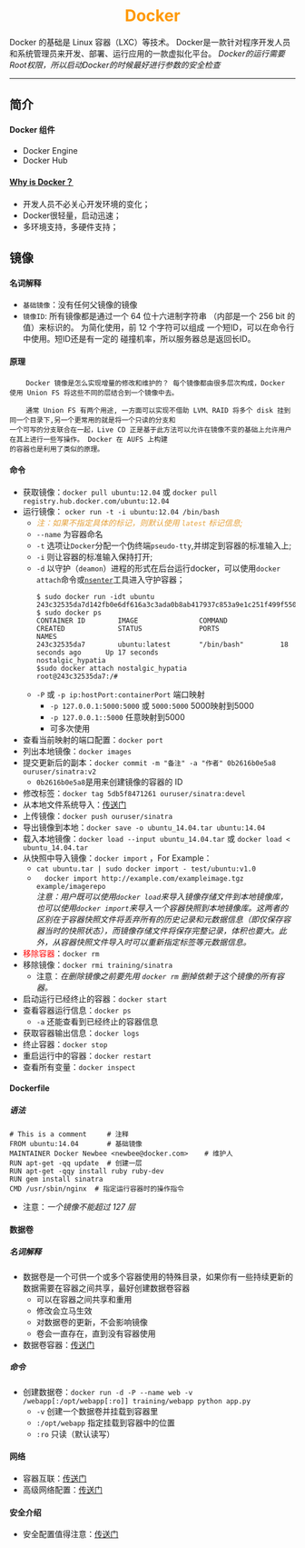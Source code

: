 # <div style="text-align:center;color:#FF9900">Docker</div>
Docker 的基础是 Linux 容器（LXC）等技术。
Docker是一款针对程序开发人员和系统管理员来开发、部署、运行应用的一款虚拟化平台。
*Docker的运行需要Root权限，所以启动Docker的时候最好进行参数的安全检查*
***
## 简介
#### Docker 组件
* Docker Engine
* Docker Hub
#### [Why is Docker？](http://www.dockerinfo.net/document "为什么选择Docker")
* 开发人员不必关心开发环境的变化；
* Docker很轻量，启动迅速；
* 多环境支持，多硬件支持；

## 镜像
#### 名词解释
* `基础镜像`：没有任何父镜像的镜像
* `镜像ID`: 所有镜像都是通过一个 64 位十六进制字符串 （内部是一个 256 bit 的值）来标识的。 为简化使用，前 12 个字符可以组成  一个短ID，可以在命令行中使用。短ID还是有一定的 碰撞机率，所以服务器总是返回长ID。
#### 原理
```
    Docker 镜像是怎么实现增量的修改和维护的？ 每个镜像都由很多层次构成，Docker 使用 Union FS 将这些不同的层结合到一个镜像中去。

    通常 Union FS 有两个用途, 一方面可以实现不借助 LVM、RAID 将多个 disk 挂到同一个目录下,另一个更常用的就是将一个只读的分支和  
一个可写的分支联合在一起，Live CD 正是基于此方法可以允许在镜像不变的基础上允许用户在其上进行一些写操作。 Docker 在 AUFS 上构建  
的容器也是利用了类似的原理。
```
#### 命令
* 获取镜像：`docker pull ubuntu:12.04` 或 `docker pull registry.hub.docker.com/ubuntu:12.04`
* 运行镜像： `ocker run -t -i ubuntu:12.04 /bin/bash`   
  * <font color="#E6A23C">*注：如果不指定具体的标记，则默认使用 `latest` 标记信息;*</font>
  * `--name`  为容器命名
  * `-t` 选项让`Docker`分配一个伪终端`pseudo-tty`,并绑定到容器的标准输入上;
  * `-i` 则让容器的标准输入保持打开;
  * `-d` 以守护（`deamon`）进程的形式在后台运行docker，可以使用`docker attach`命令或[`nsenter`](http://www.dockerinfo.net/docker%E5%AE%B9%E5%99%A8-2 "4.2 nsenter 命令")工具进入守护容器；
    ```
    $ sudo docker run -idt ubuntu
    243c32535da7d142fb0e6df616a3c3ada0b8ab417937c853a9e1c251f499f550
    $ sudo docker ps
    CONTAINER ID        IMAGE               COMMAND             CREATED             STATUS              PORTS               NAMES
    243c32535da7        ubuntu:latest       "/bin/bash"         18 seconds ago      Up 17 seconds                           nostalgic_hypatia
    $sudo docker attach nostalgic_hypatia
    root@243c32535da7:/#
    ```
  * `-P` 或 `-p ip:hostPort:containerPort` 端口映射
    * `-p 127.0.0.1:5000:5000` 或 `5000:5000`  5000映射到5000
    * `-p 127.0.0.1::5000`  任意映射到5000
    * 可多次使用
* 查看当前映射的端口配置：`docker port`
* 列出本地镜像：`docker images`
* 提交更新后的副本：`docker commit -m "备注" -a "作者" 0b2616b0e5a8 ouruser/sinatra:v2`
  * `0b2616b0e5a8`是用来创建镜像的容器的 ID
* 修改标签：`docker tag 5db5f8471261 ouruser/sinatra:devel`
* 从本地文件系统导入：[传送门](http://www.dockerinfo.net/image%E9%95%9C%E5%83%8F)
* 上传镜像：`docker push ouruser/sinatra`
* 导出镜像到本地：`docker save -o ubuntu_14.04.tar ubuntu:14.04`
* 载入本地镜像：`docker load --input ubuntu_14.04.tar` 或 `docker load < ubuntu_14.04.tar`
* 从快照中导入镜像：`docker import` ，For Example：
  * `cat ubuntu.tar | sudo docker import - test/ubuntu:v1.0`
  * `  docker import http://example.com/exampleimage.tgz example/imagerepo`  
  *注意：用户既可以使用`docker load`来导入镜像存储文件到本地镜像库，也可以使用`docker import`来导入一个容器快照到本地镜像库。这两者的区别在于容器快照文件将丢弃所有的历史记录和元数据信息（即仅保存容器当时的快照状态），而镜像存储文件将保存完整记录，体积也要大。此外，从容器快照文件导入时可以重新指定标签等元数据信息。*
* <font color="red">移除容器</font>：`docker rm`
* 移除镜像：`docker rmi training/sinatra`
  * 注意：*在删除镜像之前要先用 `docker rm` 删掉依赖于这个镜像的所有容器。*
* 启动运行已经终止的容器：`docker start`
* 查看容器运行信息：`docker ps`
  * `-a` 还能查看到已经终止的容器信息
* 获取容器输出信息：`docker logs`
* 终止容器：`docker stop`
* 重启运行中的容器：`docker restart`
* 查看所有变量：`docker inspect`

#### Dockerfile
##### 语法
```
# This is a comment     # 注释
FROM ubuntu:14.04       # 基础镜像
MAINTAINER Docker Newbee <newbee@docker.com>    # 维护人
RUN apt-get -qq update  # 创建一层
RUN apt-get -qqy install ruby ruby-dev
RUN gem install sinatra
CMD /usr/sbin/nginx  # 指定运行容器时的操作指令
```
* 注意：*一个镜像不能超过 127 层*

#### 数据卷
##### 名词解释
* 数据卷是一个可供一个或多个容器使用的特殊目录，如果你有一些持续更新的数据需要在容器之间共享，最好创建数据卷容器
  * 可以在容器之间共享和重用
  * 修改会立马生效
  * 对数据卷的更新，不会影响镜像
  * 卷会一直存在，直到没有容器使用
* 数据卷容器：[传送门](http://www.dockerinfo.net/%E6%95%B0%E6%8D%AE%E5%8D%B7volumes)
##### 命令
* 创建数据卷：`docker run -d -P --name web -v /webapp[:/opt/webapp[:ro]] training/webapp python app.py`
  * `-v` 创建一个数据卷并挂载到容器里
  * `:/opt/webapp` 指定挂载到容器中的位置
  * `:ro` 只读（默认读写）

#### 网络
* 容器互联：[传送门](http://www.dockerinfo.net/%E4%BD%BF%E7%94%A8%E7%BD%91%E7%BB%9C)
* 高级网络配置：[传送门](http://www.dockerinfo.net/%E9%AB%98%E7%BA%A7%E7%BD%91%E7%BB%9C%E9%85%8D%E7%BD%AE)
#### 安全介绍
* 安全配置值得注意：[传送门](http://www.dockerinfo.net/%E5%AE%89%E5%85%A8%E4%BB%8B%E7%BB%8D)
